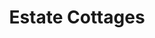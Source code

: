 ---
layout: location
keywords: homestays
title: Estate Cottages
cover_image: "/properties/Estate Cottages/1.webp"
images_src: Estate Cottages
price: ₹1,799
area: Chikmagalur
rating: 5
description: Seeking a unique escape in Coorg? Look no further than Estate Cottages! Reviewers rave about these eco-friendly cottages nestled in the verdant hills. The A-frame design seamlessly blends with the environment, while the spacious living areas offer a haven for relaxation after a day of exploration. Breathtaking views grace the balconies, perfect for unwinding with a good book or simply soaking in the fresh mountain air. Estate Cottages promises a tranquil escape in the heart of Coorg. 
district: Chikmagalur
total-occupancy: 10
rooms: 3
stay-type: Homestay
accomodation: [
    [2 Standard Rooms, 8, 4, shop],
    [1 Dormitory Room, 8, 4, house-door]
]
pricing: [
    [BASIC PACKAGE, 1799, Stay | Breakfast | Activities | Hi-tea | Veg Snacks],
    [DORMITORY PACKAGE, 2499, Stay | All Meals | Activities | Hi-tea | Veg Snacks],
    [STANDARD ROOM, 2799, Stay | All Meals | Activities | Hi-tea | Veg Snacks],
]
ameneties: [
    [ fa-solid fa-utensils,Restaurant],
    [ fa-solid fa-plug-circle-plus,Power Backup],
    [ fa-solid fa-wifi, Wifi],
    [ fa-solid fa-square-parking,Parking],
    [ fa-solid fa-snowflake,Refrigerator],
    [ fa-solid fa-fan, Hair-dryer],
    [ fa-solid fa-clapperboard,Microwave],
    [ fa-solid fa-tower-observation ,Balcony],
    [ fa-solid fa-mug-hot,Kettle],
    [ fa-solid fa-mug-saucer,Cafeteria],
    [ fa-solid fa-smoking ,Smoking Area],
    [ fa-solid fa-shower,Shower],
    [ fa-solid fa-hot-tub-person,Hot Water],


]
activities: [ 
    [ fa-solid fa-fire,Bonfire & Music],
    [ fa-solid fa-person-walking,Nature Walk],
    [ fa-solid fa-person-walking,Estate Walk],
    [ fa-solid fa-hockey-puck,Carrom], 
    [ fa-solid fa-chess-knight,Chess], 
    [ fa-solid fa-spoon,Badminton], 
    [ fa-solid fa-futbol,Football], 
    [ fa-solid fa-baseball-bat-ball,Cricket], 
    [ fa-solid fa-stapler,Trampoline],
    [ fa-solid fa-dove,Bird Watch], 
    [ fa-solid fa-person-hiking,Trekking], 
    [ fa-solid fa-bicycle, Cycling]
]
locations: [
    Mullayangiri, Herekolale Lake,Bababhudhan,Jarree falls,
    ]
breakfast: [Neer Dosa, item2, item3, item4]
lunch: [item1, item2, item3, item4]
dinner: [item1, item2, item3, item4]
tnc: ["Yes","Yes","Yes", "Yes", 12:00PM-11:00AM]
---
